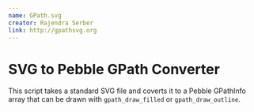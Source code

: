 ```yaml
---
name: GPath.svg
creator: Rajendra Serber
link: http://gpathsvg.org
---
```


# SVG to Pebble GPath Converter #

This script takes a standard SVG file and coverts it to a Pebble GPathInfo array that can be drawn with `gpath_draw_filled` or `gpath_draw_outline`.

